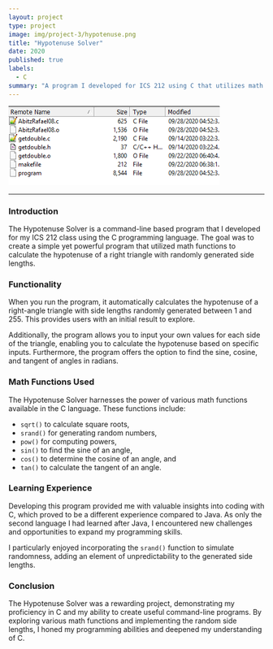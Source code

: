 ```yaml
---
layout: project
type: project
image: img/project-3/hypotenuse.png
title: "Hypotenuse Solver"
date: 2020
published: true
labels:
  - C
summary: "A program I developed for ICS 212 using C that utilizes math functions to calculate the hypotenuse of a right triangle of randomly generated lengths."
---
```


<img class="img-fluid" src="../img/project-3/hypotenusefiles.png">

<hr>

### Introduction

The Hypotenuse Solver is a command-line based program that I developed for my ICS 212 class using the C programming language. The goal was to create a simple yet powerful program that utilized math functions to calculate the hypotenuse of a right triangle with randomly generated side lengths.

### Functionality

When you run the program, it automatically calculates the hypotenuse of a right-angle triangle with side lengths randomly generated between 1 and 255. This provides users with an initial result to explore.

Additionally, the program allows you to input your own values for each side of the triangle, enabling you to calculate the hypotenuse based on specific inputs. Furthermore, the program offers the option to find the sine, cosine, and tangent of angles in radians.

### Math Functions Used

The Hypotenuse Solver harnesses the power of various math functions available in the C language. These functions include:
- `sqrt()` to calculate square roots,
- `srand()` for generating random numbers,
- `pow()` for computing powers,
- `sin()` to find the sine of an angle,
- `cos()` to determine the cosine of an angle, and
- `tan()` to calculate the tangent of an angle.

### Learning Experience

Developing this program provided me with valuable insights into coding with C, which proved to be a different experience compared to Java. As only the second language I had learned after Java, I encountered new challenges and opportunities to expand my programming skills.

I particularly enjoyed incorporating the `srand()` function to simulate randomness, adding an element of unpredictability to the generated side lengths.

### Conclusion

The Hypotenuse Solver was a rewarding project, demonstrating my proficiency in C and my ability to create useful command-line programs. By exploring various math functions and implementing the random side lengths, I honed my programming abilities and deepened my understanding of C.